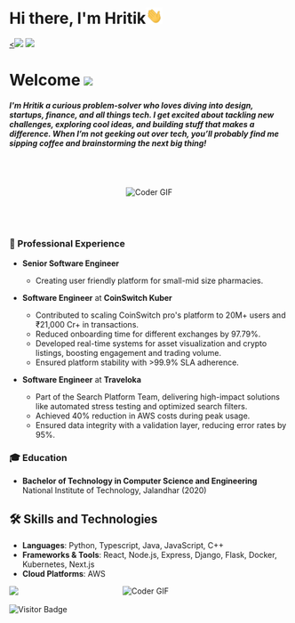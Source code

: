 <h1>Hi there, I'm Hritik<img src="https://raw.githubusercontent.com/ABSphreak/ABSphreak/master/gifs/Hi.gif" width="30px"></h1>
<!--<img align='right' src="" />-->

<a href="https://www.linkedin.com/in/kumarhritik/"><<img src="https://img.icons8.com/color/48/000000/linkedin-circled.png"/></a>
<a href="https://github.com/DrSehgal7"><img src="https://img.icons8.com/color/48/000000/github--v1.png"/></a>

# Welcome <img src="https://media.giphy.com/media/mGcNjsfWAjY5AEZNw6/giphy.gif" width="50">
<h5> I'm Hritik a curious problem-solver who loves diving into design, startups, finance, and all things tech. I get excited about tackling new challenges, exploring cool ideas, and building stuff that makes a difference. When I’m not geeking out over tech, you’ll probably find me sipping coffee and brainstorming the next big thing!</h5>
<br></br>
<p  align="center"><img src="https://i.pinimg.com/originals/8a/2e/4c/8a2e4c79a1b9c983dc6bf8d6cbada43a.gif" alt="Coder GIF" width="800" height="500">
<br></br>
<br></br>
  

### 💼 Professional Experience

- **Senior Software Engineer**
  - Creating user friendly platform for small-mid size pharmacies.


- **Software Engineer** at **CoinSwitch Kuber**  
  - Contributed to scaling CoinSwitch pro's platform to 20M+ users and ₹21,000 Cr+ in transactions.  
  - Reduced onboarding time for different exchanges by 97.79%.  
  - Developed real-time systems for asset visualization and crypto listings, boosting engagement and trading volume.  
  - Ensured platform stability with >99.9% SLA adherence.

- **Software Engineer** at **Traveloka**  
  - Part of the Search Platform Team, delivering high-impact solutions like automated stress testing and optimized search filters.  
  - Achieved 40% reduction in AWS costs during peak usage.  
  - Ensured data integrity with a validation layer, reducing error rates by 95%.


### 🎓 Education

- **Bachelor of Technology in Computer Science and Engineering**  
  National Institute of Technology, Jalandhar (2020)

## 🛠️ Skills and Technologies

- **Languages**: Python, Typescript, Java, JavaScript, C++
- **Frameworks & Tools**: React, Node.js, Express, Django, Flask, Docker, Kubernetes, Next.js
- **Cloud Platforms**: AWS
 

 
<img src="https://i.pinimg.com/originals/ef/16/e4/ef16e4e68b0d3cb81e6bb8a8c3258d7e.gif" alt="Coder GIF" align="right" width="300" height="200">

![](https://github-readme-stats.vercel.app/api?username=DrSehgal7&show_icons=true)

![Visitor Badge](https://visitor-badge.laobi.icu/badge?page_id=DrSehgal7.DrSehgal7)


